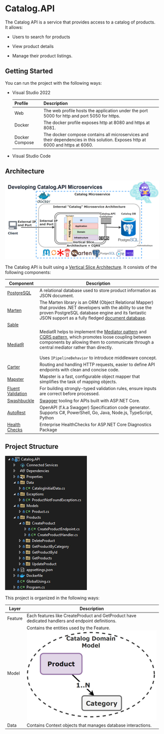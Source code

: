 # Catalog.API

The Catalog API is a service that provides access to a catalog of products. It allows: 

- Users to search for products

- View product details

- Manage their product listings.

## Getting Started

You can run the project with the following ways:

- Visual Studio 2022
  
  | Profile        | Description                                                                                                                    |
  | -------------- | ------------------------------------------------------------------------------------------------------------------------------ |
  | Web            | The web profile hosts the application under the port 5000 for http and port 5050 for https.                                    |
  | Docker         | The docker profile exposes http at 8080 and https at 8081.                                                                     |
  | Docker Compose | The docker compose contains all microservices and their dependencies in this solution. Exposes http at 6000 and https at 6060. |

- Visual Studio Code

## Architecture

![Vertical Slice Architecture](./architecture.jpg "Vertical Slice Architecture")

The Catalog API is built using a [Vertical Slice Architecture](https://www.milanjovanovic.tech/blog/vertical-slice-architecture). It consists of the following components:

| Component                                                                       | Description                                                                                                                                                                                                                                                                                                                                                                                       |
| ------------------------------------------------------------------------------- | ------------------------------------------------------------------------------------------------------------------------------------------------------------------------------------------------------------------------------------------------------------------------------------------------------------------------------------------------------------------------------------------------- |
| [PostgreSQL](https://www.postgresql.org)                                        | A relational database used to store product information as JSON document.                                                                                                                                                                                                                                                                                                                         |
| [Marten](https://github.com/JasperFx/marten)                                    | The Marten library is an ORM (Object Relational Mapper) that provides .NET developers with the ability to use the proven PostgreSQL database engine and its fantastic JSON support as a fully fledged [document database](https://en.wikipedia.org/wiki/Document-oriented_database).                                                                                                              |
| [Sable](https://github.com/bloomberg/sable)                                     |                                                                                                                                                                                                                                                                                                                                                                                                   |
| [MediatR](https://github.com/jbogard/MediatR)                                   | MediatR helps to implement the [Mediator pattern](https://refactoring.guru/design-patterns/mediator) and [CQRS pattern](https://learn.microsoft.com/en-us/azure/architecture/patterns/cqrs), which promotes loose coupling between components by allowing them to communicate through a central mediator rather than directly.<br/><br/>Uses `IPipelineBehavior` to introduce middleware concept. |
| [Carter](https://github.com/CarterCommunity/Carter)                             | Routing and handling HTTP requests, easier to define API endpoints with clean and concise code.                                                                                                                                                                                                                                                                                                   |
| [Mapster](https://github.com/MapsterMapper/Mapster)                             | Mapster is a fast, configurable object mapper that simplifies the task of mapping objects.                                                                                                                                                                                                                                                                                                        |
| [Fluent Validation](https://github.com/FluentValidation/FluentValidation)       | For building strongly-typed validation rules, ensure inputs are correct before processed.                                                                                                                                                                                                                                                                                                         |
| [Swashbuckle](https://github.com/domaindrivendev/Swashbuckle.AspNetCore)        | [Swagger](https://swagger.io/) tooling for APIs built with ASP.NET Core.                                                                                                                                                                                                                                                                                                                          |
| [AutoRest](https://github.com/Azure/autorest)                                   | OpenAPI (f.k.a Swagger) Specification code generator. Supports C#, PowerShell, Go, Java, Node.js, TypeScript, Python                                                                                                                                                                                                                                                                              |
| [Health Checks](https://github.com/Xabaril/AspNetCore.Diagnostics.HealthChecks) | Enterprise HealthChecks for ASP.NET Core Diagnostics Package                                                                                                                                                                                                                                                                                                                                      |

## Project Structure

![Project Structure](./project-structure.jpg "Project Structure")

This project is organized in the following ways:

| Layer   | Description                                                                                       |
| ------- | ------------------------------------------------------------------------------------------------- |
| Feature | Each features like CreateProduct and GetProduct have dedicated handlers and endpoint definitions. |
| Model   | Contains the entities used by the Feature.<br/>![](./model.jpg)                                   |
| Data    | Contains Context objects that manages database interactions.                                      |